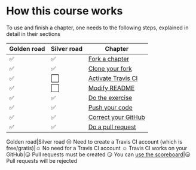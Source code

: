 # How this course works

To use and finish a chapter, one needs to the following steps,
explained in detail in their sections

Golden road|Silver road|Chapter
---|---|---
:white_check_mark:|:white_check_mark:|[Fork a chapter](fork_a_chapter.md)
:white_check_mark:|:white_check_mark:|[Clone your fork](clone_your_fork.md)
:white_check_mark:|:white_large_square:|[Activate Travis CI](activate_travis.md)
:white_check_mark:|:white_large_square:|[Modify README](modify_readme.md)
:white_check_mark:|:white_check_mark:|[Do the exercise](do_the_exercise.md)
:white_check_mark:|:white_check_mark:|[Push your code](push_your_code.md)
:white_check_mark:|:white_check_mark:|[Correct your GitHub](correct_your_github.md)
:white_check_mark:|:white_check_mark:|[Do a pull request](do_a_pull_request.md)

Golden road|Silver road
:expressionless: Need to create a Travis CI account (which is free/gratis)|:relaxed: No need for a Travis CI account
:relaxed: Travis CI works on your GitHub|:expressionless: Pull requests must be created
:smirk: You can [use the scoreboard](use_the_scoreboard.md)|:unamused: Pull requests will be rejected
